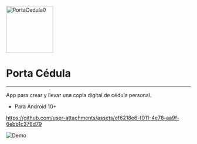 

<img width="128" height="128" alt="PortaCedula0" src="https://github.com/user-attachments/assets/8b2cfccf-52b6-4d7d-8456-f5286570f247" />

# Porta Cédula
____

App para crear y llevar una copia digital de cédula personal.

* Para Android 10+

https://github.com/user-attachments/assets/ef6218e6-f011-4e78-aa9f-6ebb1c376d79

![Demo](https://github.com/user-attachments/assets/f5b8828f-7a8e-4073-9ddf-09e55917d74e)


